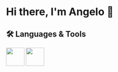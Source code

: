 # Hi there, I'm Angelo 👋

## 🛠 Languages & Tools
<p align="left">
  <a>
    <img src="https://cdn.jsdelivr.net/gh/devicons/devicon@latest/icons/python/python-original.svg" width="50" height="50"/>
  </a>
  <a>
    <img src="https://cdn.jsdelivr.net/gh/devicons/devicon@latest/icons/godot/godot-original.svg" width="50" height="50"/>
  </a>
  <!-- Add more icons similarly -->
</p>
